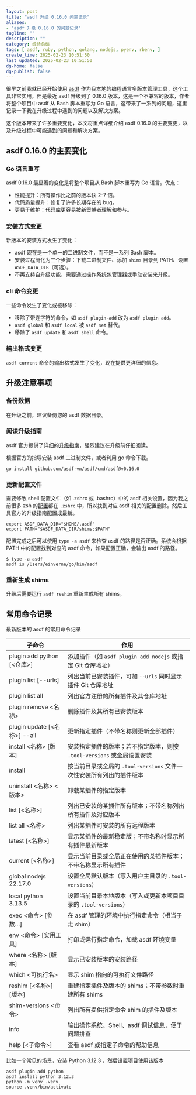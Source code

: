 ```yaml
---
layout: post
title: "asdf 升级 0.16.0 问题记录"
aliases:
- "asdf 升级 0.16.0 的问题记录"
tagline: ""
description: ""
category: 经验总结
tags: [ asdf, ruby, python, golang, nodejs, pyenv, rbenv, ]
create_time: 2025-02-23 10:51:50
last_updated: 2025-02-23 10:51:50
dg-home: false
dg-publish: false
---
```


很早之前我就已经开始使用 [asdf](https://blog.einverne.info/post/2020/04/asdf-vm-manage-multiple-language.html) 作为我本地的编程语言多版本管理工具，这个工具非常实用，但是最近 asdf 升级到了 0.16.0 版本，这是一个不兼容的版本，作者将整个项目中 asdf 从 Bash 脚本重写为 Go 语言，这带来了一系列的问题，这里记录一下我在升级过程中遇到的问题以及解决方案。

这个版本带来了许多重要变化，本文将重点详细介绍 asdf 0.16.0 的主要变更，以及升级过程中可能遇到的问题和解决方案。

## asdf 0.16.0 的主要变化

### Go 语言重写

asdf 0.16.0 最显著的变化是将整个项目从 Bash 脚本重写为 Go 语言。优点：

- 性能提升：所有操作比之前的版本快 2-7 倍。
- 代码质量提升：修复了许多长期存在的 bug。
- 更易于维护：代码库更容易被新贡献者理解和参与。

### 安装方式变更

新版本的安装方式发生了变化：

- asdf 现在是一个单一的二进制文件，而不是一系列 Bash 脚本。
- 安装过程简化为三个步骤：下载二进制文件、添加 `shims` 目录到 PATH、设置 `ASDF_DATA_DIR`（可选）。
- 不再支持自升级功能，需要通过操作系统包管理器或手动安装来升级。

### cli 命令变更

一些命令发生了变化或被移除：

- 移除了带连字符的命令，如 `asdf plugin-add` 改为 `asdf plugin add`。
- `asdf global` 和 `asdf local` 被 `asdf set` 替代。
- 移除了 `asdf update` 和 `asdf shell` 命令。

### 输出格式变更

`asdf current` 命令的输出格式发生了变化，现在提供更详细的信息。

## 升级注意事项

### 备份数据

在升级之前，建议备份您的 asdf 数据目录。

### 阅读升级指南

asdf 官方提供了详细的[升级指南](https://asdf-vm.com/guide/upgrading-to-v0-16.html)，强烈建议在升级前仔细阅读。

根据官方的指导安装 asdf 二进制文件，或者利用 go 命令下载。

```
go install github.com/asdf-vm/asdf/cmd/asdf@v0.16.0
```

### 更新配置文件

需要修改 shell 配置文件（如 .zshrc 或 .bashrc）中的 asdf 相关设置，因为我之前很多 zsh 的[配置](https://github.com/einverne/dotfiles)都在 `.zshrc` 中，所以找到对应 asdf 相关的配置删除。然后工具官方的升级指南配置成最新。

```
export ASDF_DATA_DIR="$HOME/.asdf"
export PATH="$ASDF_DATA_DIR/shims:$PATH"
```

配置完成之后可以使用 `type -a asdf` 来检查 asdf 的路径是否正确。系统会根据 PATH 中的配置找到对应的 asdf 命令，如果配置正确，会输出 asdf 的路径。

```
$ type -a asdf
asdf is /Users/einverne/go/bin/asdf
```

### 重新生成 shims

升级后需要运行 `asdf reshim` 重新生成所有 shims。

## 常用命令记录

最新版本的 asdf 的常用命令记录


| 子命令                        | 作用                                            |
| -------------------------- | --------------------------------------------- |
| plugin add python [<仓库>]   | 添加插件（如 `asdf plugin add nodejs` 或指定 Git 仓库地址） |
| plugin list [--urls]       | 列出当前已安装插件，可加 `--urls` 同时显示插件 Git 仓库地址         |
| plugin list all            | 列出官方注册的所有插件及其仓库地址                             |
| plugin remove <名称>         | 删除插件及其所有已安装版本                                 |
| plugin update [<名称>] --all | 更新指定插件（不带名称则更新全部插件）                           |
| install <名称> [版本]          | 安装指定插件的版本；若不指定版本，则按 `.tool-versions` 或全局设置安装  |
| install                    | 按当前目录或全局的 `.tool-versions` 文件一次性安装所有列出的插件版本   |
| uninstall <名称> <版本>        | 卸载某插件的指定版本                                    |
| list [<名称>]                | 列出已安装的某插件所有版本；不带名称列出所有插件及对应版本                 |
| list all <名称>              | 列出某插件可安装的所有远程版本                               |
| latest [<名称>]              | 显示某插件的最新稳定版；不带名称时显示所有插件最新版本                   |
| current [<名称>]             | 显示当前目录或全局正在使用的某插件版本；不带名称显示所有插件                |
| global nodejs 22.17.0      | 设置全局默认版本（写入用户主目录的 `.tool-versions`）           |
| local python 3.13.5        | 设置当前目录本地版本（写入或更新本项目目录的 `.tool-versions`）      |
| exec <命令> [参数…]            | 在 asdf 管理的环境中执行指定命令（相当于走 shim）                |
| env <命令> [实用工具]            | 打印或运行指定命令，加载 asdf 环境变量                        |
| where <名称> [版本]            | 显示已安装版本的安装路径                                  |
| which <可执行名>               | 显示 shim 指向的可执行文件路径                            |
| reshim [<名称>] [版本]         | 重建指定插件及版本的 shims；不带参数时重建所有 shims              |
| shim-versions <命令>         | 列出所有提供指定命令 shim 的插件及版本                        |
| info                       | 输出操作系统、Shell、asdf 调试信息，便于问题排查                 |
| help [<子命令>]               | 查看 asdf 或指定子命令的帮助信息                           |

比如一个常见的场景，安装 Python 3.12.3 ，然后设置项目使用该版本

```
asdf plugin add python
asdf install python 3.12.3
python -m venv .venv
source .venv/bin/activate
```


